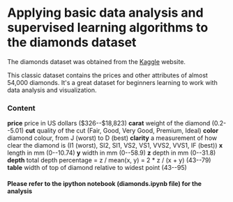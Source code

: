 # Applying basic data analysis and supervised learning algorithms to the diamonds dataset

The diamonds dataset was obtained from the [Kaggle](https://www.kaggle.com/shivam2503/diamonds) website.

This classic dataset contains the prices and other attributes of almost 54,000 diamonds. It's a great dataset for beginners learning to work with data analysis and visualization.

### Content

**price** price in US dollars (\$326--\$18,823)
**carat** weight of the diamond (0.2--5.01)
**cut** quality of the cut (Fair, Good, Very Good, Premium, Ideal)
**color** diamond colour, from J (worst) to D (best)
**clarity** a measurement of how clear the diamond is (I1 (worst), SI2, SI1, VS2, VS1, VVS2, VVS1, IF (best))
**x** length in mm (0--10.74)
**y** width in mm (0--58.9)
**z** depth in mm (0--31.8)
**depth** total depth percentage = z / mean(x, y) = 2 * z / (x + y) (43--79)
**table** width of top of diamond relative to widest point (43--95)

#### Please refer to the ipython notebook (diamonds.ipynb file) for the analysis
